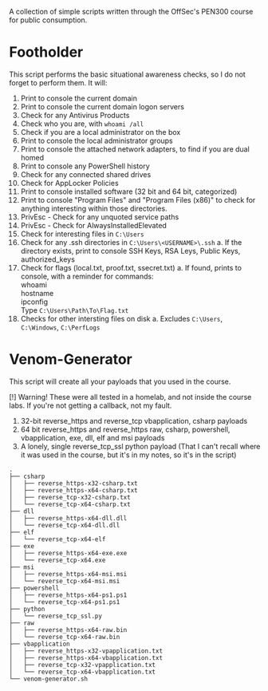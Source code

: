 A collection of simple scripts written through the OffSec's PEN300 course for public consumption.

# Footholder

This script performs the basic situational awareness checks, so I do not forget to perform them. It will:

1. Print to console the current domain
2. Print to console the current domain logon servers
3. Check for any Antivirus Products
4. Check who you are, with `whoami /all`
5. Check if you are a local administrator on the box
6. Print to console the local administrator groups
7. Print to console the attached network adapters, to find if you are dual homed
8. Print to console any PowerShell history
9. Check for any connected shared drives
10. Check for AppLocker Policies
11. Print to console installed software (32 bit and 64 bit, categorized)
12. Print to console "Program Files" and "Program Files (x86)" to check for anything interesting within those directories.
13. PrivEsc - Check for any unquoted service paths
14. PrivEsc - Check for AlwaysInstalledElevated
15. Check for interesting files in `C:\Users`
16. Check for any .ssh directories in `C:\Users\<USERNAME>\.ssh`
    a. If the directory exists, print to console SSH Keys, RSA Leys, Public Keys, authorized_keys
17. Check for flags (local.txt, proof.txt, ssecret.txt)
    a. If found, prints to console, with a reminder for commands:
    <br />whoami
    <br />hostname
    <br />ipconfig
    <br />Type `C:\Users\Path\To\Flag.txt`
18. Checks for other intersting files on disk
    a. Excludes `C:\Users`, `C:\Windows`, `C:\PerfLogs`

# Venom-Generator

This script will create all your payloads that you used in the course. 

[!] Warning!
    These were all tested in a homelab, and not inside the course labs. If you're not getting a callback, not my fault.

1. 32-bit reverse_https and reverse_tcp vbapplication, csharp payloads
2. 64 bit reverse_https and reverse_https raw, csharp, powershell, vbapplication, exe, dll, elf and msi payloads
3. A lonely, single reverse_tcp_ssl python payload (That I can't recall where it was used in the course, but it's in my notes, so it's in the script)

```
.
├── csharp
│   ├── reverse_https-x32-csharp.txt
│   ├── reverse_https-x64-csharp.txt
│   ├── reverse_tcp-x32-csharp.txt
│   └── reverse_tcp-x64-csharp.txt
├── dll
│   ├── reverse_https-x64-dll.dll
│   └── reverse_tcp-x64-dll.dll
├── elf
│   └── reverse_tcp-x64-elf
├── exe
│   ├── reverse_https-x64-exe.exe
│   └── reverse_tcp-x64.exe
├── msi
│   ├── reverse_https-x64-msi.msi
│   └── reverse_tcp-x64-msi.msi
├── powershell
│   ├── reverse_https-x64-ps1.ps1
│   └── reverse_tcp-x64-ps1.ps1
├── python
│   └── reverse_tcp_ssl.py
├── raw
│   ├── reverse_https-x64-raw.bin
│   └── reverse_tcp-x64-raw.bin
├── vbapplication
│   ├── reverse_https-x32-vpapplication.txt
│   ├── reverse_https-x64-vbapplication.txt
│   ├── reverse_tcp-x32-vpapplication.txt
│   └── reverse_tcp-x64-vbapplication.txt
└── venom-generator.sh
```